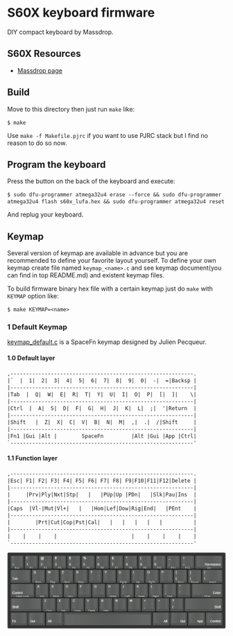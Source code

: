S60X keyboard firmware
======================
DIY compact keyboard by Massdrop.

## S60X Resources
- [Massdrop page](https://www.massdrop.com/buy/sentraq-60-diy-keyboard-kit)


## Build
Move to this directory then just run `make` like:

    $ make

Use `make -f Makefile.pjrc` if you want to use PJRC stack but I find no reason to do so now.


## Program the keyboard
Press the button on the back of the keyboard and execute:

    $ sudo dfu-programmer atmega32u4 erase --force && sudo dfu-programmer atmega32u4 flash s60x_lufa.hex && sudo dfu-programmer atmega32u4 reset

And replug your keyboard.


## Keymap
Several version of keymap are available in advance but you are recommended to define your favorite layout yourself. To define your own keymap create file named `keymap_<name>.c` and see keymap document(you can find in top README.md) and existent keymap files.

To build firmware binary hex file with a certain keymap just do `make` with `KEYMAP` option like:

    $ make KEYMAP=<name>


### 1  Default Keymap

[keymap_default.c](keymap_default.c) is a SpaceFn keymap designed by Julien Pecqueur.


#### 1.0 Default layer
    ,-----------------------------------------------------------.
    |`  |  1|  2|  3|  4|  5|  6|  7|  8|  9|  0|  -|  =|Backsp |
    |-----------------------------------------------------------|
    |Tab  |  Q|  W|  E|  R|  T|  Y|  U|  I|  O|  P|  [|  ]|    \|
    |-----------------------------------------------------------|
    |Ctrl  |  A|  S|  D|  F|  G|  H|  J|  K|  L|  ;|  '|Return  |
    |-----------------------------------------------------------|
    |Shift   |  Z|  X|  C|  V|  B|  N|  M|  ,|  .|  /|Shift     |
    |-----------------------------------------------------------|
    |Fn1 |Gui |Alt |        SpaceFn         |Alt |Gui |App |Ctrl|
    `-----------------------------------------------------------'


#### 1.1 Function layer
    ,-----------------------------------------------------------.
    |Esc| F1| F2| F3| F4| F5| F6| F7| F8| F9|F10|F11|F12|Delete |
    |-----------------------------------------------------------|
    |     |Prv|Ply|Nxt|Stp|   |   |PUp|Up |PDn|   |Slk|Pau|Ins  |
    |-----------------------------------------------------------|
    |Caps  |Vl-|Mut|Vl+|   |   |Hom|Lef|Dow|Rig|End|   |PEnt    |
    |-----------------------------------------------------------|
    |        |Prt|Cut|Cop|Pst|Cal|   |   |   |   |   |          |
    |-----------------------------------------------------------|
    |    |    |    |                        |    |    |    |    |
    `-----------------------------------------------------------'

![openpkr.png](openpkr.png)
